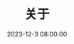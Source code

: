 ---
title: 关于
date: 2023-12-3 08:00:00
aside: false
top_img: false
background: "#f8f9fe"
comments: false
type: "about"
---